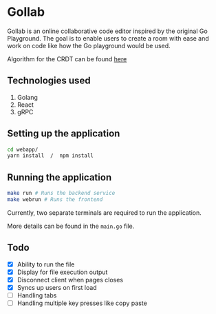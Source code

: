 # Gollab

Gollab is an online collaborative code editor inspired by the original Go Playground. The goal is to enable users to create a room with ease and work on code like how the Go playground would be used.

Algorithm for the CRDT can be found [here](https://hal.archives-ouvertes.fr/hal-01552799/document)

## Technologies used

1. Golang
2. React
3. gRPC

## Setting up the application

```bash
cd webapp/
yarn install  /  npm install
```

## Running the application

```bash
make run # Runs the backend service
make webrun # Runs the frontend

```

Currently, two separate terminals are required to run the application.

More details can be found in the `main.go` file.

## Todo

- [x] Ability to run the file
- [x] Display for file execution output
- [x] Disconnect client when pages closes
- [x] Syncs up users on first load
- [ ] Handling tabs
- [ ] Handling multiple key presses like copy paste

